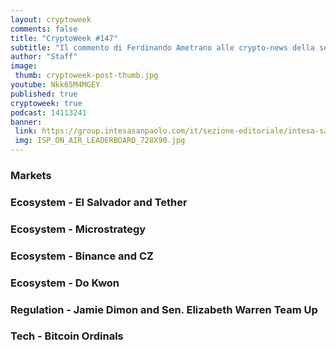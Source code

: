 ```yaml
---
layout: cryptoweek
comments: false
title: "CryptoWeek #147"
subtitle: "Il commento di Ferdinando Ametrano alle crypto-news della settimana."
author: "Staff"
image:
 thumb: cryptoweek-post-thumb.jpg
youtube: Nkk65M4MGEY
published: true
cryptoweek: true
podcast: 14113241
banner:
 link: https://group.intesasanpaolo.com/it/sezione-editoriale/intesa-sanpaolo-on-air?utm_campaign=GoldInstitute&utm_source=GoldInstitute&utm_medium=Banner_CPM&utm_content=DisplayAwareness&utm_term=GoldInstitute_Banner_CPM_GoldInstitute_
 img: ISP_ON_AIR_LEADERBOARD_728X90.jpg
---
```


### Markets

### Ecosystem - El Salvador and Tether

### Ecosystem - Microstrategy

### Ecosystem - Binance and CZ

### Ecosystem - Do Kwon

### Regulation - Jamie Dimon and Sen. Elizabeth Warren Team Up

### Tech - Bitcoin Ordinals
